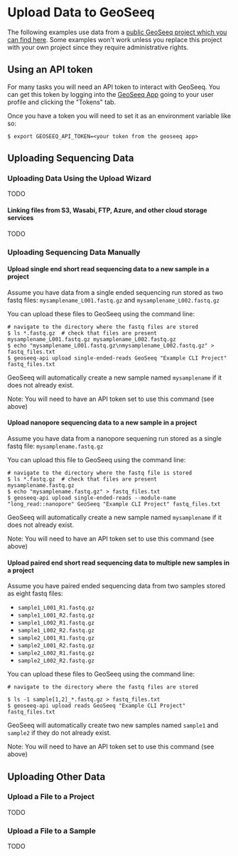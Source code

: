 
# Upload Data to GeoSeeq

The following examples use data from a [public GeoSeeq project which you can find here](https://app.geoseeq.com/sample-groups/ed59b913-91ec-489b-a1b9-4ea137a6e5cf). Some examples won't work unless you replace this project with your own project since they require administrative rights.

## Using an API token

For many tasks you will need an API token to interact with GeoSeeq. You can get this token by logging into the [GeoSeeq App](https://app.geoseeq.com/) going to your user profile and clicking the "Tokens" tab.

Once you have a token you will need to set it as an environment variable like so:

```
$ export GEOSEEQ_API_TOKEN=<your token from the geoseeq app>
```

## Uploading Sequencing Data


### Uploading Data Using the Upload Wizard

TODO

#### Linking files from S3, Wasabi, FTP, Azure, and other cloud storage services

TODO

### Uploading Sequencing Data Manually

#### Upload single end short read sequencing data to a new sample in a project

Assume you have data from a single ended sequencing run stored as two fastq files: `mysamplename_L001.fastq.gz` and `mysamplename_L002.fastq.gz`

You can upload these files to GeoSeeq using the command line:

```
# navigate to the directory where the fastq files are stored
$ ls *.fastq.gz  # check that files are present
mysamplename_L001.fastq.gz mysamplename_L002.fastq.gz
$ echo "mysamplename_L001.fastq.gz\nmysamplename_L002.fastq.gz" > fastq_files.txt
$ geoseeq-api upload single-ended-reads GeoSeeq "Example CLI Project" fastq_files.txt
```

GeoSeeq will automatically create a new sample named `mysamplename` if it does not already exist.

Note: You will need to have an API token set to use this command (see above)

#### Upload nanopore sequencing data to a new sample in a project

Assume you have data from a nanopore sequening run stored as a single fastq file: `mysamplename.fastq.gz`

You can upload this file to GeoSeeq using the command line:

```
# navigate to the directory where the fastq file is stored
$ ls *.fastq.gz  # check that files are present
mysamplename.fastq.gz
$ echo "mysamplename.fastq.gz" > fastq_files.txt
$ geoseeq-api upload single-ended-reads --module-name "long_read::nanopore" GeoSeeq "Example CLI Project" fastq_files.txt
```

GeoSeeq will automatically create a new sample named `mysamplename` if it does not already exist.

Note: You will need to have an API token set to use this command (see above)

#### Upload paired end short read sequencing data to multiple new samples in a project

Assume you have paired ended sequencing data from two samples stored as eight fastq files:
 - `sample1_L001_R1.fastq.gz`
 - `sample1_L001_R2.fastq.gz`
 - `sample1_L002_R1.fastq.gz`
 - `sample1_L002_R2.fastq.gz`
 - `sample2_L001_R1.fastq.gz`
 - `sample2_L001_R2.fastq.gz`
 - `sample2_L002_R1.fastq.gz`
 - `sample2_L002_R2.fastq.gz`

You can upload these files to GeoSeeq using the command line:

```
# navigate to the directory where the fastq files are stored

$ ls -1 sample[1,2]_*.fastq.gz > fastq_files.txt
$ geoseeq-api upload reads GeoSeeq "Example CLI Project" fastq_files.txt
```

GeoSeeq will automatically create two new samples named `sample1` and `sample2` if they do not already exist.

Note: You will need to have an API token set to use this command (see above)

## Uploading Other Data

### Upload a File to a Project

TODO

### Upload a File to a Sample

TODO